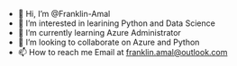 - 👋 Hi, I’m @Franklin-Amal
- 👀 I’m interested in learining Python and Data Science 
- 🌱 I’m currently learning Azure Administrator
- 💞️ I’m looking to collaborate on Azure and Python
- 📫 How to reach me Email at franklin.amal@outlook.com

<!---
Franklin-Amal/Franklin-Amal is a ✨ special ✨ repository because its `README.md` (this file) appears on your GitHub profile.
You can click the Preview link to take a look at your changes.
--->
